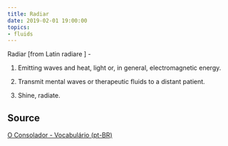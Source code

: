 ```yaml
---
title: Radiar
date: 2019-02-01 19:00:00
topics:
- fluids
---
```


Radiar [from Latin radiare ] - 

1. Emitting waves and heat, light or, in general, electromagnetic energy. 

2. Transmit mental waves or therapeutic fluids to a distant patient. 

3. Shine, radiate.

## Source
[O Consolador - Vocabulário (pt-BR)](http://www.oconsolador.com.br/linkfixo/vocabulario/principal.html)
